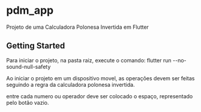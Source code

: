 # pdm_app

Projeto de uma Calculadora Polonesa Invertida em Flutter

## Getting Started

Para iniciar o projeto, na pasta raiz, execute o comando: flutter run --no-sound-null-safety

Ao iniciar o projeto em um dispositivo movel, as operações devem ser feitas seguindo a regra da calculadora polonesa invertida.

entre cada numero ou operador deve ser colocado o espaço, representado pelo botão vazio.
